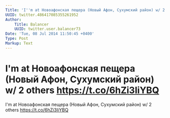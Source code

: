 ```yaml
---
Title: 'I''m at Новоафонская пещера (Новый Афон, Сухумский район) w/ 2 others https://t.co/6hZi3IiYBQ'
UUID: twitter.486417085355261952
Author:
    Title: Balancer
    UUID: twitter.user.balancer73
Date: 'Tue, 08 Jul 2014 11:50:45 +0400'
Type: Post
Markup: Text
---
```


# I'm at Новоафонская пещера (Новый Афон, Сухумский район) w/ 2 others https://t.co/6hZi3IiYBQ

I'm at Новоафонская пещера (Новый Афон, Сухумский район) w/
2 others https://t.co/6hZi3IiYBQ